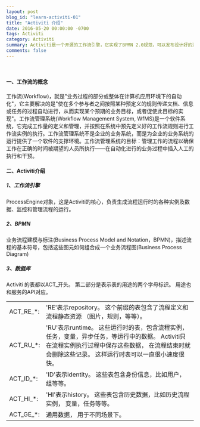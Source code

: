 ```yaml
---
layout: post
blog_id: "learn-activiti-01"
title: "Activiti 介绍"
date: 2016-05-20 00:00:00 -0700
tags: Activiti
category: Activiti
summary: Activiti是一个开源的工作流引擎，它实现了BPMN 2.0规范，可以发布设计好的流程定义，并通过api进行流程调度
comments: false
---
```

<br>

#### 一、工作流的概念

工作流(Workflow)，就是"业务过程的部分或整体在计算机应用环境下的自动化"，它主要解决的是"使在多个参与者之间按照某种预定义的规则传递文档、信息或任务的过程自动进行，从而实现某个预期的业务目标，或者促使此目标的实现"。工作流管理系统(Workflow Management System, WfMS)是一个软件系统，它完成工作量的定义和管理，并按照在系统中预先定义好的工作流规则进行工作流实例的执行。工作流管理系统不是企业的业务系统，而是为企业的业务系统的运行提供了一个软件的支撑环境。工作流管理系统的目标：管理工作的流程以确保工作在正确的时间被期望的人员所执行——在自动化进行的业务过程中插入人工的执行和干预。 

#### 二、Activiti介绍

##### **1、工作流引擎**

ProcessEngine对象，这是Activiti的核心，负责生成流程运行时的各种实例及数据、监控和管理流程的运行。

##### **2、BPMN**

业务流程建模与标注(Business Process Model and Notation，BPMN)，描述流程的基本符号，包括这些图元如何组合成一个业务流程图(Business Process Diagram)

##### **3、数据库**

Activiti 的表都以ACT_开头。 第二部分是表示表的用途的两个字母标识。 用途也和服务的API对应。

<table class="table table-bordered table-striped table-condensed">  
    <tr>  
        <td>ACT_RE_*:</td>  
		<td>'RE'表示repository。 这个前缀的表包含了流程定义和流程静态资源 （图片，规则，等等）。</td>  
    </tr>  
    <tr>  
        <td>ACT_RU_*:</td>  
		<td>'RU'表示runtime。 这些运行时的表，包含流程实例，任务，变量，异步任务，等运行中的数据。 Activiti只在流程实例执行过程中保存这些数据， 在流程结束时就会删除这些记录。 这样运行时表可以一直很小速度很快。</td>  
    </tr> 
	<tr>  
        <td>ACT_ID_*:</td>  
		<td>'ID'表示identity。 这些表包含身份信息，比如用户，组等等。</td>  
    </tr>
	<tr>  
        <td>ACT_HI_*:</td>  
		<td>'HI'表示history。 这些表包含历史数据，比如历史流程实例， 变量，任务等等。</td>  
    </tr>
	<tr>  
        <td>ACT_GE_*:</td>  
		<td>通用数据， 用于不同场景下。</td>  
    </tr>
</table>